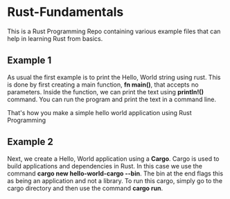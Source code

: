 # Rust-Fundamentals
This is a Rust Programming Repo containing various example files that can help in learning Rust from basics.

## Example 1
As usual the first example is to print the Hello, World string using rust. This is done by first creating a main function, **fn main()**, that accepts no parameters. Inside the function, we can print the text using **println!()** command. You can run the program and print the text in a command line.

That's how you make a simple hello world application using Rust Programming

## Example 2
Next, we create a Hello, World application using a **Cargo**. Cargo is used to build applications and dependencies in Rust. In this case we use the command **cargo new hello-world-cargo --bin**. The bin at the end flags this as being an application and not a library. To run this cargo, simply go to the cargo directory and then use the command **cargo run**.